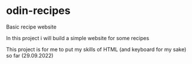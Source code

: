 # odin-recipes
Basic recipe website

In this project i will build a simple website for some recipes 

This project is for me to put my skills of HTML (and keyboard for my sake) so far (29.09.2022)

